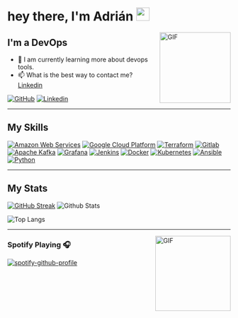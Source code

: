 # hey there, I'm Adrián <img src="https://media.giphy.com/media/hvRJCLFzcasrR4ia7z/giphy.gif" width="30px"/>

<img align="right" alt="GIF" height="160px" src="https://media0.giphy.com/media/du3J3cXyzhj75IOgvA/giphy.gif?cid=ecf05e47p9pbfmcu3b6hoc3e8chgwenkf6l5eb2bqcqt8j2b&rid=giphy.gif&ct=g" />

## I'm a DevOps

- 🌱 I am currently learning more about devops tools.
- 📫 What is the best way to contact me? [Linkedin](https://es.linkedin.com/in/adri%C3%A1n-mart%C3%ADn-garc%C3%ADa-67904ab6)

[![GitHub](https://img.shields.io/badge/Github-100000?style=for-the-badge&logo=github&logoColor=white)](https://github.com/amartingarcia)
[![Linkedin](https://img.shields.io/badge/Linkedin-0077B5?style=for-the-badge&logo=linkedin&logoColor=white)](https://es.linkedin.com/in/adri%C3%A1n-mart%C3%ADn-garc%C3%ADa-67904ab6)

---

## My Skills

[![Amazon Web Services](https://img.shields.io/badge/Amazon--web--services-white?style=for-the-badge&logo=amazon)]()
[![Google Cloud Platform](https://img.shields.io/badge/Google--Cloud--Platform-white?style=for-the-badge&logo=googlecloud)]()
[![Terraform](https://img.shields.io/badge/Terraform-white?style=for-the-badge&logo=terraform&logoColor=black)]()
[![Gitlab](https://img.shields.io/badge/Gitlab-white?style=for-the-badge&logo=gitlab&logoColor=grey)]()
[![Apache Kafka](https://img.shields.io/badge/Apache--Kafka-white?style=for-the-badge&logo=apachekafka&logoColor=black)]()
[![Grafana](https://img.shields.io/badge/grafana-white?style=for-the-badge&logo=grafana&logoColor=orange)]()
[![Jenkins](https://img.shields.io/badge/jenkins-white?style=for-the-badge&logo=jenkins)]()
[![Docker](https://img.shields.io/badge/docker-white?style=for-the-badge&logo=docker)]()
[![Kubernetes](https://img.shields.io/badge/Kubernetes-white?style=for-the-badge&logo=kubernetes)]()
[![Ansible](https://img.shields.io/badge/Ansible-white?style=for-the-badge&logo=ansible&logoColor=black)]()
[![Python](https://img.shields.io/badge/python-white?style=for-the-badge&logo=python)]()


---

## My Stats
[![GitHub Streak](http://github-readme-streak-stats.herokuapp.com?user=amartingarcia&date_format=M%20j%5B%2C%20Y%5D)](https://git.io/streak-stats)
![Github Stats](https://github-readme-stats.vercel.app/api?username=amartingarcia&count_private=true&show_icons=true&include_all_commits=true)

![Top Langs](https://github-readme-stats.vercel.app/api/top-langs/?username=amartingarcia&hide=TeX&layout=compact)


---

<img align="right" alt="GIF" height="170px" src="https://media.giphy.com/media/J5B1Y8QZnzXXbLQIBu/giphy.gif" />

### Spotify Playing 🎧

[![spotify-github-profile](https://spotify-github-profile.vercel.app/api/view?uid=214naxpwgxhbcsunkskprac4q&cover_image=false&theme=default&bar_color=3465a4&bar_color_cover=false)](https://github.com/kittinan/spotify-github-profile)

